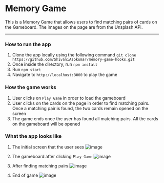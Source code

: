 # Memory Game
This is a Memory Game that allows users to find matching pairs of cards on the Gameboard. The images on the page are from the Unsplash API. 

---

### How to run the app
1. Clone the app locally using the following command `git clone https://github.com/ShivaniAsokumar/memory-game-hooks.git`
2. Once inside the directory, run `npm install`
3. Run `npm start`
4. Navigate to `http://localhost:3000` to play the game

### How the game works
1. User clicks on `Play Game` in order to load the gameboard
2. User clicks on the cards on the page in order to find matching pairs. Once a matching pair is found, the two cards remain opened on the screen
3. The game ends once the user has found all matching pairs. All the cards on the gameboard will be opened

### What the app looks like
1. The initial screen that the user sees
![image](https://user-images.githubusercontent.com/62733107/200655911-f5c02c77-fd02-4f41-8933-ceec0f4b507e.png)

2. The gameboard after clicking `Play Game`
![image](https://user-images.githubusercontent.com/62733107/200655267-5c604fd1-7093-48fb-ac5f-311d3540444d.png)

3. After finding matching pairs
![image](https://user-images.githubusercontent.com/62733107/200655623-16b3ba59-17df-4f30-84a7-8fad2e6ab76f.png)

4. End of game
![image](https://user-images.githubusercontent.com/62733107/200655780-6f1871d0-b326-431c-99e0-0a922d216b02.png)
